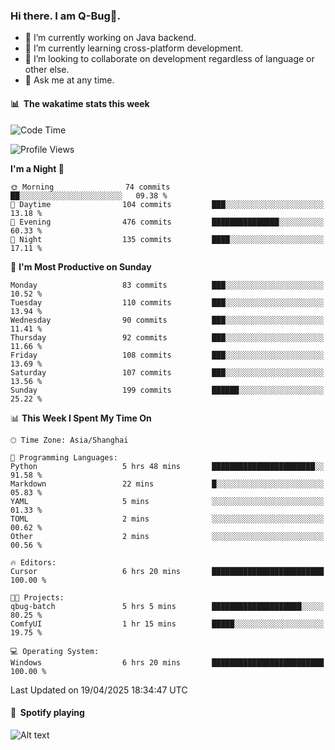 ### Hi there. I am Q-Bug🐞.

- 🔭 I’m currently working on Java backend.
- 🌱 I’m currently learning cross-platform development.
- 👯 I’m looking to collaborate on development regardless of language or other else.
- 💬 Ask me at any time.

#### 📊 &nbsp;**The wakatime stats this week**  
<!--START_SECTION:waka-->
![Code Time](http://img.shields.io/badge/Code%20Time-313%20hrs%2021%20mins-blue)

![Profile Views](http://img.shields.io/badge/Profile%20Views-0-blue)

**I'm a Night 🦉** 

```text
🌞 Morning                74 commits          ██░░░░░░░░░░░░░░░░░░░░░░░   09.38 % 
🌆 Daytime                104 commits         ███░░░░░░░░░░░░░░░░░░░░░░   13.18 % 
🌃 Evening                476 commits         ███████████████░░░░░░░░░░   60.33 % 
🌙 Night                  135 commits         ████░░░░░░░░░░░░░░░░░░░░░   17.11 % 
```
📅 **I'm Most Productive on Sunday** 

```text
Monday                   83 commits          ███░░░░░░░░░░░░░░░░░░░░░░   10.52 % 
Tuesday                  110 commits         ███░░░░░░░░░░░░░░░░░░░░░░   13.94 % 
Wednesday                90 commits          ███░░░░░░░░░░░░░░░░░░░░░░   11.41 % 
Thursday                 92 commits          ███░░░░░░░░░░░░░░░░░░░░░░   11.66 % 
Friday                   108 commits         ███░░░░░░░░░░░░░░░░░░░░░░   13.69 % 
Saturday                 107 commits         ███░░░░░░░░░░░░░░░░░░░░░░   13.56 % 
Sunday                   199 commits         ██████░░░░░░░░░░░░░░░░░░░   25.22 % 
```


📊 **This Week I Spent My Time On** 

```text
🕑︎ Time Zone: Asia/Shanghai

💬 Programming Languages: 
Python                   5 hrs 48 mins       ███████████████████████░░   91.58 % 
Markdown                 22 mins             █░░░░░░░░░░░░░░░░░░░░░░░░   05.83 % 
YAML                     5 mins              ░░░░░░░░░░░░░░░░░░░░░░░░░   01.33 % 
TOML                     2 mins              ░░░░░░░░░░░░░░░░░░░░░░░░░   00.62 % 
Other                    2 mins              ░░░░░░░░░░░░░░░░░░░░░░░░░   00.56 % 

🔥 Editors: 
Cursor                   6 hrs 20 mins       █████████████████████████   100.00 % 

🐱‍💻 Projects: 
qbug-batch               5 hrs 5 mins        ████████████████████░░░░░   80.25 % 
ComfyUI                  1 hr 15 mins        █████░░░░░░░░░░░░░░░░░░░░   19.75 % 

💻 Operating System: 
Windows                  6 hrs 20 mins       █████████████████████████   100.00 % 
```


 Last Updated on 19/04/2025 18:34:47 UTC
<!--END_SECTION:waka-->

#### 🎵 &nbsp;**Spotify playing**  
![Alt text](https://spotify-recently-played-readme.vercel.app/api?user=e5y1o4x7kdt9kf2blu4wvmb4s&unique={true|1|on|yes})
